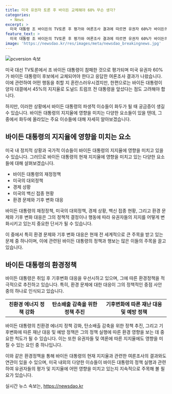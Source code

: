```yaml
---
title: 미국 유권자 토론 후 바이든 교체해야 60% 무슨 생각?
categories:
  - News
excerpt: >
  미국 대통령 조 바이든의 TV토론 후 평가와 여론조사 결과에 따르면 유권자 60%가 바이든의 후보 교체 필요성에 동의하며, 민주당 유권자 중 47%도 동감했습니다. 그러나 양자 대결에서는 바이든이 트럼프를 1%포인트 앞섰습니다.
feature_text: >
  미국 대통령 조 바이든의 TV토론 후 평가와 여론조사 결과에 따르면 유권자 60%가 바이든의 후보 교체 필요성에 동의하며, 민주당 유권자 중 47%도 동감했습니다. 그러나 양자 대결에서는 바이든이 트럼프를 1%포인트 앞섰습니다.
image: 'https://newsdao.kr/res/images/meta/newsdao_breakingnews.jpg'
---
```


<p><img src="https://newsdao.kr/res/images/meta/newsdao_breakingnews.jpg" alt="pcversion 속보" /></p>

<p>미국 대선 TV토론에서 조 바이든 대통령이 참패한 것으로 평가되며 미국 유권자 60%가 바이든 대통령이 후보에서 교체되어야 한다고 응답한 여론조사 결과가 나왔습니다. 이에 관련하여 어떤 행동을 취할 지 혼란스러우시겠지만, 한편으로는 바이든 대통령이 양자 대결에서 45%의 지지율로 도널드 트럼프 전 대통령을 앞섰다는 점도 고려해야 합니다. </p>

<p>하지만, 이러한 상황에서 바이든 대통령의 파생적 이슈들이 화두가 될 때 궁금증이 생길 수 있습니다. 바이든 대통령의 지지율에 영향을 미치는 다양한 요소들이 있을 텐데, 그 중에서 화두에 올라있는 주요 이슈들에 대해 자세히 알아보겠습니다. </p>

<h2 data-ke-size="size26">바이든 대통령의 지지율에 영향을 미치는 요소</h2>

<p>미국 내 정치적 상황과 국가적 이슈들이 바이든 대통령의 지지율에 영향을 미치고 있을 수 있습니다. 그러므로 바이든 대통령의 현재 지지율에 영향을 미치고 있는 다양한 요소들에 대해 살펴보겠습니다.</p>

<ul>
  <li>바이든 대통령의 재정정책</li>
  <li>미국의 대외정책</li>
  <li>경제 상황</li>
  <li>미국의 백신 접종 현황</li>
  <li>환경 문제와 기후 변화 대응</li>
</ul>

<p data-ke-size="size16">바이든 대통령의 재정정책, 미국의 대외정책, 경제 상황, 백신 접종 현황, 그리고 환경 문제와 기후 변화 대응은 그의 정책적 결정이나 행동에 따라 유권자들의 지지를 어떻게 변화시키고 있는지 중요한 단서가 될 수 있습니다.</p>

<p>이 중에서 특히 환경 문제와 기후 변화 대응은 현재 전 세계적으로 큰 주목을 받고 있는 문제 중 하나이며, 이에 관련된 바이든 대통령의 정책과 행보는 많은 이들의 주목을 끌고 있습니다.</p>

<h2 data-ke-size="size26">바이든 대통령의 환경정책</h2>

<p>바이든 대통령은 취임 후 기후변화 대응을 우선시하고 있으며, 그에 따른 환경정책을 적극적으로 추진하고 있습니다. 특히, 환경 문제에 대한 대응이 그의 정책적인 중점 사안 중의 하나로 인식되고 있습니다.</p>

<table>
  <tr>
    <td style="text-align: center; height: 17px;"><b>친환경 에너지 정책 강화</b></td>
    <td style="text-align: center; height: 17px;"><b>탄소배출 감축을 위한 정책 추진</b></td>
    <td style="text-align: center; height: 17px;"><b>기후변화에 따른 재난 대응 및 예방 정책</b></td>
  </tr>
</table>

<p data-ke-size="size16">바이든 대통령의 친환경 에너지 정책 강화, 탄소배출 감축을 위한 정책 추진, 그리고 기후변화에 따른 재난 대응 및 예방 정책은 그의 정책 실행에 따른 환경 영향을 보는 데 중요한 척도가 될 수 있습니다. 이는 또한 유권자들 및 여론에 따른 지지율에도 영향을 미칠 수 있는 요인 중 하나입니다.</p>

<p>이와 같은 환경정책을 통해 바이든 대통령의 현재 지지율과 관련한 여론조사의 결과와도 연관이 있을 수 있으며, 미국 내외의 다양한 이슈들이 바이든 대통령의 정책 실행과 관련하여 유권자들의 평가 및 지지율에 어떤 영향을 미치고 있는지 지속적으로 주목해 볼 필요가 있습니다.</p>
실시간 뉴스 속보는, <a href="https://newsdao.kr" rel="dofollow">https://newsdao.kr</a>


